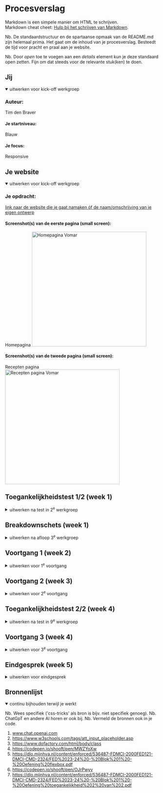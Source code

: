 # Procesverslag
Markdown is een simpele manier om HTML te schrijven.  
Markdown cheat cheet: [Hulp bij het schrijven van Markdown](https://github.com/adam-p/markdown-here/wiki/Markdown-Cheatsheet).

Nb. De standaardstructuur en de spartaanse opmaak van de README.md zijn helemaal prima. Het gaat om de inhoud van je procesverslag. Besteedt de tijd voor pracht en praal aan je website.

Nb. Door *open* toe te voegen aan een *details* element kun je deze standaard open zetten. Fijn om dat steeds voor de relevante stuk(ken) te doen.





## Jij

<details open>
  <summary>uitwerken voor kick-off werkgroep</summary>

  ### Auteur:
  Tim den Braver

  #### Je startniveau:
  Blauw

  #### Je focus:
  Responsive
 
</details>





## Je website

<details open>
  <summary>uitwerken voor kick-off werkgroep</summary>

  ### Je opdracht:
  [link naar de website die je gaat namaken óf de naam/omschrijving van je eigen ontwerp](https://www.vomar.nl)

  #### Screenshot(s) van de eerste pagina (small screen): 
  Homepagina 
  <img src="readme-images/Vomar Homescreen.jpg" width="375px" alt="Homepagina Vomar">

  #### Screenshot(s) van de tweede pagina (small screen):
  Recepten pagina  
  <img src="readme-images/Vomar Recepten screen.jpg" width="375px" alt="Recepten pagina Vomar">
 
</details>



## Toegankelijkheidstest 1/2 (week 1)

<details>
  <summary>uitwerken na test in 2<sup>e</sup> werkgroep</summary>

  ### Bevindingen
  Lijst met je bevindingen die in de test naar voren kwamen:

  - Er kwamen veel errors naar boven zoals dat ze een 'img' element gebruiken zonder het attribuut 'src'.
  - De HTML was dus invalid
  - Veel errors ook door het vele gebruik van Div's.

</details>



## Breakdownschets (week 1)

<details>
  <summary>uitwerken na afloop 3<sup>e</sup> werkgroep</summary>

  ### de hele pagina: 
  <img src="readme-images/breakdown schets homepagina.png" width="375px" alt="breakdown van de hele homepagina">

  ### dynamisch deel (bijv menu): 
  <img src="readme-images/menuschets.png" width="375px" alt="breakdown van een dynamisch deel">

</details>





## Voortgang 1 (week 2)

<details>
  <summary>uitwerken voor 1<sup>e</sup> voortgang</summary>

  ### Stand van zaken
  Ik heb de homepagina, recepten pagina, css en javascript aangemaakt en met elkaar gekoppeld. Verder heb ik al een begin gemaakt met het schrijven van mijn html op de homepagina.


  ### Agenda voor meeting
  samen met je groepje opstellen

**Sanne:** Ik heb tot nu toe nog niet echt vragen...

**Maeren:** Ik heb wel een aantal vraagjes, maar ik ben ook nog niet zo ver.

**Bente:** Ik heb wat vragen over toegankelijkheid en het formaat van foto's.

**Jamie:** Ik wil vragen om te kijken naar mijn html en nog een ander vraagje.

**Ik (Tim):** Ik wil een paar dingen vragen over mijn HTML en CSS en de opbouw hiervan.


  ### Verslag van meeting
  hier na afloop snel de uitkomsten van de meeting vastleggen

  - Opbouw ziet er prima uit
  - Zorg ervoor dat wanneer je een langer css bestand heb je wel overzicht kunt behouden
  - Denk aan meer ruimtes tussen de elementen en groeperen wat bij wat hoort
  - Zet :root bovenaan met de kleuren erin zodat je met var() elke keer die bestaande kleur kunt ophalen

</details>





## Voortgang 2 (week 3)

<details>
  <summary>uitwerken voor 2<sup>e</sup> voortgang</summary>

  ### Stand van zaken
  Het opstellen en indelen van de website ging goed. Het stijlen van de website ging ook goed.
  Het menu maken is niet gelukt via de oefenopdracht op DLO.


  ### Agenda voor meeting
  samen met je groepje opstellen

**Stella:** Ik heb vragen over mijn hamburger menu.

**Maeren:** Ik heb vragen over mijn hamburger menu en een vraagje over hoe je een gedownload font op je website kan zetten.

**Bente:** Ik heb wat vragen over deze dingen: Responsive, Nav en uitklap menu, Grid voor foto galerij.

**Ik (Tim):** Ik heb ook vragen over mijn hamburger menu en hoe ik deze werkend kan maken.


  ### Verslag van meeting
  hier na afloop snel de uitkomsten van de meeting vastleggen

Feedback FED

-  De hanburgermenu button mag in javascript niet meer dan een paar regels bevatten en geen div
-  Alle Classes veranderen in Semantische HTML elementen
-  Lees meer linken naar Recepten pagina
-  Linkjes koppelen aan elke menu 
-  Outline ipv border gebruiken
-  Pseusoclasses checken
-  Animatie toevoegen aan sommige knoppen
-  Form - label voor zoekbalk
-  Button ‘zoek’ toevoegen aan rechterkant
-  Div mag alleen voor vormgeving
-  1 section om rode en kopjes eronder
-  Die kopjes allemaal articles
-  ‘Lees meer’ doorlinken naar recepten pagina
-  2 plaatjes van website pakken en dit zelf met css in elkaar zetten
-  Op DLO kijken voor tutorial drop down menu

</details>





## Toegankelijkheidstest 2/2 (week 4)

<details>
  <summary>uitwerken na test in 9<sup>e</sup> werkgroep</summary>

  ### Bevindingen
  Lijst met je bevindingen die in de test naar voren kwamen (geef ook aan wat er verbeterd is):

  - Er was geen zichtbare focus style voor interactieve elementen dat genavigeerd was via het toetsenbord. Dat heb ik gefixt door de :focus state aan de interactieve elementen toe te voegen.
  - 'Check of de dark / light mode ondersteund wordt.' -> Dit was niet zo, in de checklist heb ik ook 'No' omcirkeld. Maar ik heb dit naderhand toegevoegd aan mijn website.
  - 'Check of high-contrast mode ondersteud wordt.' -> Dit was ook niet zo, maar ik heb dit aangepast en heb het nu wel verwerkt in mijn website.

</details>





## Voortgang 3 (week 4)

<details>
  <summary>uitwerken voor 3<sup>e</sup> voortgang</summary>

  ### Stand van zaken
  Ik heb nu een goed werkend menu en alles is zo goed als responsive. Het eindresultaat komt in zicht en ben trots op wat ik tot nu toe heb bereikt en heb geleerd.
  Verder moet ik nog de :focus states toevoegen aan mijn linkjes en buttons en heb hier een paar vragen over in het feedbackgesprek.


  ### Agenda voor meeting
  samen met je groepje opstellen

**Sanne:** Ik heb een vraag over mijn img in de h1.

**Bente:** Ik heb vragen over mijn footer, responsive, javascript en een paar kleine dingen op mijn website.

**Ik (Tim):** Ik heb vragen over responsive, over de focus state en nog een laatste check van mijn hele website.


  ### Verslag van meeting
  hier na afloop snel de uitkomsten van de meeting vastleggen

  - Label boven het invulveld van mijn form
  - Dark achtergrond toevoegen. Dark mode werkt nu wel, maar het ziet er nog niet echt uit als een dark mode.
  - Verander de dark mode in High contrast mode, je hoeft dan maar een paar dingen aan te passen.
  - Check contrast door -> inspecteren -> hover over het element. Check door Aa of Aaa.
  - Alles mooi responsive maken! Mooie plekken voor op desktop mode -> De teksten zo groot laten als op mobile en alleen de witrumtes ernaast laten meeveren.
  - Voeg de focusstate toe. :focus ipv :hover en dan bijvoorbeeld kleur van tekst laten veranderen of er een border omheen zetten.

</details>





## Eindgesprek (week 5)

<details>
  <summary>uitwerken voor eindgesprek</summary>

  ### Je uitkomst - karakteristiek screenshots:
  Hieronder zie je mijn homepagina op mobile formaat op light mode:
  
  <img src="readme-images/screenshot home mobile light.png" width="375px" alt="screenshot home mobile light">


  ### Dit ging goed/Heb ik geleerd: 
  Korte omschrijving met plaatjes

  <img src="readme-images/dummy-plaatje.jpg" width="375px" alt="top">


  ### Dit was lastig/Is niet gelukt:
  Korte omschrijving met plaatjes

  <img src="readme-images/dummy-plaatje.jpg" width="375px" alt="bummer">
</details>





## Bronnenlijst

<details open>
  <summary>continu bijhouden terwijl je werkt</summary>

  Nb. Wees specifiek ('css-tricks' als bron is bijv. niet specifiek genoeg). 
  Nb. ChatGpT en andere AI horen er ook bij.
  Nb. Vermeld de bronnen ook in je code.

  1. www.chat.openai.com
  2. https://www.w3schools.com/tags/att_input_placeholder.asp
  3. https://www.dofactory.com/html/body/class
  4. https://codepen.io/shooft/pen/MWZYoXw
  5. https://dlo.mijnhva.nl/content/enforced/536487-FDMCI-2000FED121-DMCI-CMD-2324/FED%2023-24%20-%20Blok%201%20-%20Oefening%20flexbox.pdf
  6. https://codepen.io/shooft/pen/OJrPwyv
  7. https://dlo.mijnhva.nl/content/enforced/536487-FDMCI-2000FED121-DMCI-CMD-2324/FED%2023-24%20-%20Blok%201%20-%20Oefening%20toegankelijkheid%202%20van%202.pdf

</details>
